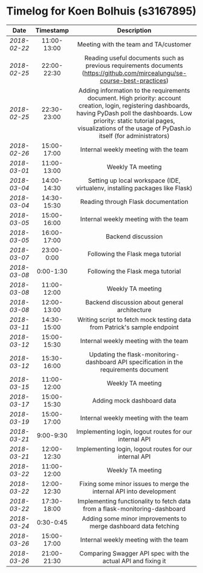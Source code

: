 # Timelog for Koen Bolhuis (s3167895)

| Date         |   Timestamp | Description                                                       |
| :---:        |       :---: | :---:                                                             |
| *2018-02-22* | 11:00-13:00 | Meeting with the team and TA/customer |
| *2018-02-25* | 22:00-22:30 | Reading useful documents such as previous requirements documents (https://github.com/mircealungu/se-course-best-practices) |
| *2018-02-25* | 22:30-23:00 | Adding information to the requirements document. High priority: account creation, login, registering dashboards, having PyDash poll the dashboards. Low priority: static tutorial pages, visualizations of the usage of PyDash.io itself (for administrators) |
| *2018-02-26* | 15:00-17:00 | Internal weekly meeting with the team |
| *2018-03-01* | 11:00-13:00 | Weekly TA meeting |
| *2018-03-04* | 14:00-14:30 | Setting up local workspace (IDE, virtualenv, installing packages like Flask) |
| *2018-03-04* | 14:30-15:30 | Reading through Flask documentation |
| *2018-03-05* | 15:00-16:00 | Internal weekly meeting with the team |
| *2018-03-05* | 16:00-17:00 | Backend discussion |
| *2018-03-07* | 23:00-0:00 | Following the Flask mega tutorial |
| *2018-03-08* | 0:00-1:30 | Following the Flask mega tutorial |
| *2018-03-08* | 11:00-12:00 | Weekly TA meeting |
| *2018-03-08* | 12:00-13:00 | Backend discussion about general architecture |
| *2018-03-11* | 14:30-15:00 | Writing script to fetch mock testing data from Patrick's sample endpoint |
| *2018-03-12* | 15:00-15:30 | Internal weekly meeting with the team |
| *2018-03-12* | 15:30-16:00 | Updating the flask-monitoring-dashboard API specification in the requirements document |
| *2018-03-15* | 11:00-12:00 | Weekly TA meeting |
| *2018-03-17* | 15:00-15:30 | Adding mock dashboard data |
| *2018-03-19* | 15:00-17:00 | Internal weekly meeting with the team |
| *2018-03-21* | 9:00-9:30 | Implementing login, logout routes for our internal API |
| *2018-03-21* | 12:00-12:30 | Implementing login, logout routes for our internal API |
| *2018-03-22* | 11:00-12:00 | Weekly TA meeting |
| *2018-03-22* | 12:00-12:30 | Fixing some minor issues to merge the internal API into development |
| *2018-03-22* | 17:30-18:00 | Implementing functionality to fetch data from a flask-monitoring-dashboard |
| *2018-03-24* | 0:30-0:45 | Adding some minor improvements to merge dashboard data fetching |
| *2018-03-26* | 15:00-17:00 | Internal weekly meeting with the team |
| *2018-03-26* | 21:00-21:30 | Comparing Swagger API spec with the actual API and fixing it |
